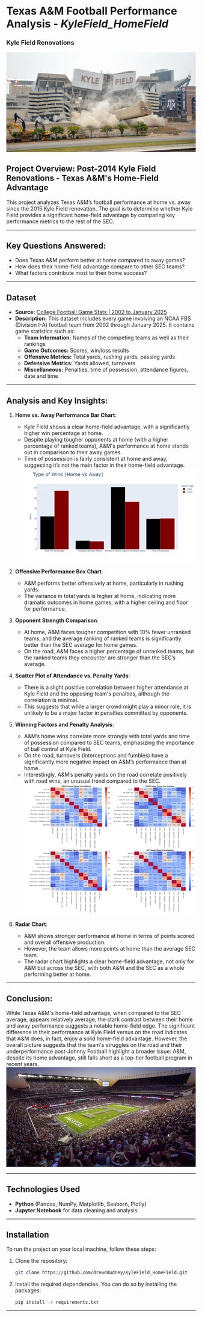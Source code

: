 # Texas A&M Football Performance Analysis - *KyleField_HomeField*
### Kyle Field Renovations
![Kyle Field Torn Down](KyleFieldTornDown.jpg)
## Project Overview: Post-2014 Kyle Field Renovations - Texas A&M's Home-Field Advantage

This project analyzes Texas A&M’s football performance at home vs. away since the 2015 Kyle Field renovation. The goal is to determine whether Kyle Field provides a significant home-field advantage by comparing key performance metrics to the rest of the SEC.

---

## **Key Questions Answered:**  
- Does Texas A&M perform better at home compared to away games?  
- How does their home-field advantage compare to other SEC teams?  
- What factors contribute most to their home success?

--- 
## Dataset
- **Source:** [College Football Game Stats | 2002 to January 2025](https://www.kaggle.com/datasets/cviaxmiwnptr/college-football-team-stats-2002-to-january-2024)  
- **Description:** This dataset includes every game involving an NCAA FBS (Division I-A) football team from 2002 through January 2025. It contains game statistics such as:
  - **Team Information:** Names of the competing teams as well as their rankings
  - **Game Outcomes:** Scores, win/loss results  
  - **Offensive Metrics:** Total yards, rushing yards, passing yards  
  - **Defensive Metrics:** Yards allowed, turnovers  
  - **Miscellaneous:** Penalties, time of possession, attendance figures, date and time

---

## Analysis and Key Insights:

1. **Home vs. Away Performance Bar Chart**:
   - Kyle Field shows a clear home-field advantage, with a significantly higher win percentage at home.
   - Despite playing tougher opponents at home (with a higher percentage of ranked teams), A&M's performance at home stands out in comparison to their away games.
   - Time of possession is fairly consistent at home and away, suggesting it’s not the main factor in their home-field advantage.
![Wins Bar Chart](Wins2.png)

2. **Offensive Performance Box Chart**:
   - A&M performs better offensively at home, particularly in rushing yards.
   - The variance in total yards is higher at home, indicating more dramatic outcomes in home games, with a higher ceiling and floor for performance.
   
3. **Opponent Strength Comparison**:
   - At home, A&M faces tougher competition with 10% fewer unranked teams, and the average ranking of ranked teams is significantly better than the SEC average for home games.
   - On the road, A&M faces a higher percentage of unranked teams, but the ranked teams they encounter are stronger than the SEC’s average.

4. **Scatter Plot of Attendance vs. Penalty Yards**:
   - There is a slight positive correlation between higher attendance at Kyle Field and the opposing team's penalties, although the correlation is minimal.
   - This suggests that while a larger crowd might play a minor role, it is unlikely to be a major factor in penalties committed by opponents.

5. **Winning Factors and Penalty Analysis**:
   - A&M’s home wins correlate more strongly with total yards and time of possession compared to SEC teams, emphasizing the importance of ball control at Kyle Field.
   - On the road, turnovers (interceptions and fumbles) have a significantly more negative impact on A&M’s performance than at home.
   - Interestingly, A&M’s penalty yards on the road correlate positively with road wins, an unusual trend compared to the SEC.
![HeatMap](HeatMap.png)
6. **Radar Chart**:
   - A&M shows stronger performance at home in terms of points scored and overall offensive production.
   - However, the team allows more points at home than the average SEC team.
   - The radar chart highlights a clear home-field advantage, not only for A&M but across the SEC, with both A&M and the SEC as a whole performing better at home.

---

## Conclusion:
While Texas A&M's home-field advantage, when compared to the SEC average, appears relatively average, the stark contrast between their home and away performance suggests a notable home-field edge. The significant difference in their performance at Kyle Field versus on the road indicates that A&M does, in fact, enjoy a solid home-field advantage. However, the overall picture suggests that the team's struggles on the road and their underperformance post-Johnny Football highlight a broader issue: A&M, despite its home advantage, still falls short as a top-tier football program in recent years.
![Kyle Field Renovation](KyleField.jpg)

--- 
## **Technologies Used**  
- **Python** (Pandas, NumPy, Matplotlib, Seaborn, Plotly)  
- **Jupyter Notebook** for data cleaning and analysis

---

## Installation

To run the project on your local machine, follow these steps:

1. Clone the repository:
    ```bash
    git clone https://github.com/drewddudney/KyleField_HomeField.git
    ```

2. Install the required dependencies. You can do so by installing the packages:
    ```bash
    pip install -r requirements.txt
    ```
---
